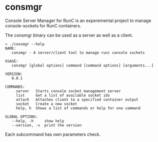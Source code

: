 # consmgr
Console Server Manager for RunC is an experemental project to manage console-sockets for RunC containers.

The consmgr binary can be used as a server as well as a client.

```
» ./consmgr --help
NAME:
   consmgr - A server/client tool to manage runc console sockets

USAGE:
   consmgr [global options] command [command options] [arguments...]

VERSION:
   0.0.1

COMMANDS:
     server   Starts console socket management server
     list     Get a list of available socket ids
     attach   Attaches client to a specified container output
     socket   Create a new socket
     help, h  Shows a list of commands or help for one command

GLOBAL OPTIONS:
   --help, -h     show help
   --version, -v  print the version
```

Each subcommand has own parameters check.
